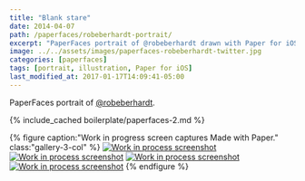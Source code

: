 ```yaml
---
title: "Blank stare"
date: 2014-04-07
path: /paperfaces/robeberhardt-portrait/
excerpt: "PaperFaces portrait of @robeberhardt drawn with Paper for iOS on an iPad."
image: ../../assets/images/paperfaces-robeberhardt-twitter.jpg
categories: [paperfaces]
tags: [portrait, illustration, Paper for iOS]
last_modified_at: 2017-01-17T14:09:41-05:00
---
```


PaperFaces portrait of [@robeberhardt](https://twitter.com/robeberhardt).

{% include_cached boilerplate/paperfaces-2.md %}

{% figure caption:"Work in progress screen captures Made with Paper." class:"gallery-3-col" %}
[![Work in process screenshot](../../assets/images/paperfaces-robeberhardt-process-1-600.jpg)](../../assets/images/paperfaces-robeberhardt-process-1-lg.jpg)
[![Work in process screenshot](../../assets/images/paperfaces-robeberhardt-process-2-600.jpg)](../../assets/images/paperfaces-robeberhardt-process-2-lg.jpg)
[![Work in process screenshot](../../assets/images/paperfaces-robeberhardt-process-3-600.jpg)](../../assets/images/paperfaces-robeberhardt-process-3-lg.jpg)
[![Work in process screenshot](../../assets/images/paperfaces-robeberhardt-process-4-600.jpg)](../../assets/images/paperfaces-robeberhardt-process-4-lg.jpg)
{% endfigure %}
